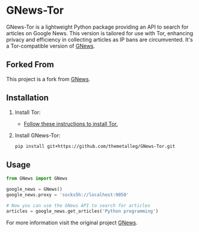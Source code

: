 # GNews-Tor

GNews-Tor is a lightweight Python package providing an API to search for articles on Google News. This version is tailored for use with Tor, enhancing privacy and efficiency in collecting articles as IP bans are circumvented. It's a Tor-compatible version of [GNews](https://github.com/ranahaani/GNews).

## Forked From

This project is a fork from [GNews](https://github.com/ranahaani/GNews).

## Installation

1. Install Tor:
    - [Follow these instructions to install Tor.](https://2019.www.torproject.org/docs/documentation.html.en#Documentation)
    
2. Install GNews-Tor:
    ```bash
    pip install git+https://github.com/themetalleg/GNews-Tor.git
    ```

## Usage

```python
from GNews import GNews

google_news = GNews()
google_news.proxy = 'socks5h://localhost:9050'

# Now you can use the GNews API to search for articles
articles = google_news.get_articles('Python programming')
```

For more information visit the original project [GNews](https://github.com/ranahaani/GNews).
